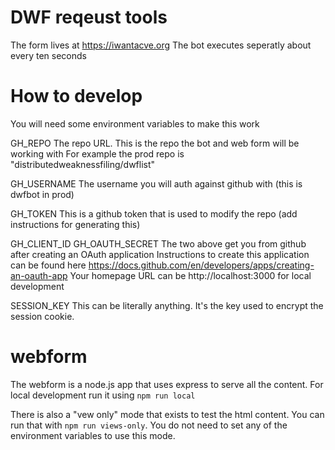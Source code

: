 # DWF reqeust tools

The form lives at https://iwantacve.org
The bot executes seperatly about every ten seconds

# How to develop

You will need some environment variables to make this work

GH_REPO
The repo URL. This is the repo the bot and web form will be working with
For example the prod repo is "distributedweaknessfiling/dwflist"

GH_USERNAME
The username you will auth against github with (this is dwfbot in prod)

GH_TOKEN
This is a github token that is used to modify the repo
(add instructions for generating this)

GH_CLIENT_ID
GH_OAUTH_SECRET
The two above get you from github after creating an OAuth application
Instructions to create this application can be found here
https://docs.github.com/en/developers/apps/creating-an-oauth-app
Your homepage URL can be http://localhost:3000 for local development


SESSION_KEY
This can be literally anything. It's the key used to encrypt the session
cookie.

# webform

The webform is a node.js app that uses express to serve all the content.
For local development run it using `npm run local`

There is also a "vew only" mode that exists to test the html content. You
can run that with `npm run views-only`. You do not need to set any of the
environment variables to use this mode.
